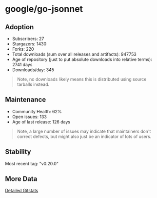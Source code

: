 # google/go-jsonnet

## Adoption

- Subscribers: 27
- Stargazers: 1430
- Forks: 220
- Total downloads (sum over all releases and artifacts): 947753
- Age of repository (just to put absolute downloads into relative terms): 2741 days
- Downloads/day: 345

> Note, no downloads likely means this is distributed using source tarballs instead.

## Maintenance

- Community Health: 62%
- Open issues: 133
- Age of last release: 126 days

> Note, a large number of issues may indicate that maintainers don't correct defects, but might also
> just be an indicator of lots of users.

## Stability

Most recent tag: "v0.20.0"

## More Data

[Detailed Gitstats](/bazel-catalog/gitstats/google/go-jsonnet)

